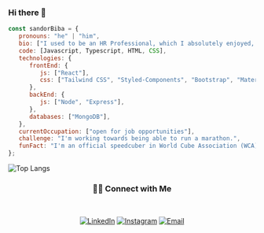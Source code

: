 ### Hi there 👋



```javascript
const sandorBiba = {
   pronouns: "he" | "him",
   bio: ["I used to be an HR Professional, which I absolutely enjoyed, but now I haved decided to fulfill my childhood dream of becoming a programmer."],
   code: [Javascript, Typescript, HTML, CSS],
   technologies: {
      frontEnd: {
         js: ["React"],
         css: ["Tailwind CSS", "Styled-Components", "Bootstrap", "Material UI"]
      },
      backEnd: {
         js: ["Node", "Express"],
      },
      databases: ["MongoDB"],
   },
   currentOccupation: ["open for job opportunities"],
   challenge: "I'm working towards being able to run a marathon.",
   funFact: "I'm an official speedcuber in World Cube Association (WCA)"
};
```
![Top Langs](https://github-readme-stats.vercel.app/api/top-langs/?username=sandorbiba&show_icons=true)
<h3 align="center"> 🤝🏻 Connect with Me </h3>
<br>
<p align="center">
<a href="https://www.linkedin.com/in/sandorbiba/"><img alt="LinkedIn" src="https://img.shields.io/badge/LinkedIn-sandorbiba-blue?style=flat-square&logo=linkedin"></a>
<a href="https://www.instagram.com/sandorbiba/"><img alt="Instagram" src="https://img.shields.io/badge/Instagram-sandorbiba-black?style=flat-square&logo=instagram"></a>
<a href="mailto:sandorbiba@gmail.com"><img alt="Email" src="https://img.shields.io/badge/Email-sandorbiba@gmail.com-blue?style=flat-square&logo=gmail"></a>
</p>
